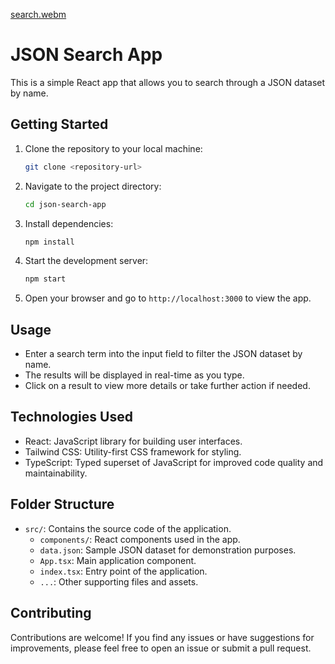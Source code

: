 [search.webm](https://github.com/homayunmmdy/Codestart/assets/129702378/c38e104f-27a0-4c64-83ea-e15b9f442eb4)

# JSON Search App

This is a simple React app that allows you to search through a JSON dataset by name.


## Getting Started

1. Clone the repository to your local machine:

   ```bash
   git clone <repository-url>
   ```

2. Navigate to the project directory:

   ```bash
   cd json-search-app
   ```

3. Install dependencies:

   ```bash
   npm install
   ```

4. Start the development server:

   ```bash
   npm start
   ```

5. Open your browser and go to `http://localhost:3000` to view the app.

## Usage

- Enter a search term into the input field to filter the JSON dataset by name.
- The results will be displayed in real-time as you type.
- Click on a result to view more details or take further action if needed.

## Technologies Used

- React: JavaScript library for building user interfaces.
- Tailwind CSS: Utility-first CSS framework for styling.
- TypeScript: Typed superset of JavaScript for improved code quality and maintainability.

## Folder Structure

- `src/`: Contains the source code of the application.
  - `components/`: React components used in the app.
  - `data.json`: Sample JSON dataset for demonstration purposes.
  - `App.tsx`: Main application component.
  - `index.tsx`: Entry point of the application.
  - `...`: Other supporting files and assets.

## Contributing

Contributions are welcome! If you find any issues or have suggestions for improvements, please feel free to open an issue or submit a pull request.